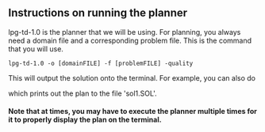 ## Instructions on running the planner

lpg-td-1.0 is the planner that we will be using.  For planning, you always need a domain file and a corresponding problem file. This is the command that you will use.  

`lpg-td-1.0 -o [domainFILE] -f [problemFILE] -quality` <br />

This will output the solution onto the terminal. For example, you can also do


which prints out the plan to the file 'sol1.SOL'. 


#### Note that at times, you may have to execute the planner multiple times for it to properly display the plan on the terminal.  

